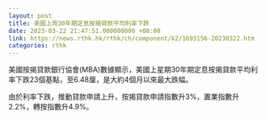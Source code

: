 ```yaml
---
layout: post
title: 美國上周30年期定息按揭貸款平均利率下跌
date: 2023-03-22 21:47:51.000000000 +08:00
link: https://news.rthk.hk/rthk/ch/component/k2/1693156-20230322.htm
categories: rthk
---
```


美國按揭貸款銀行協會(MBA)數據顯示，美國上星期30年期定息按揭貸款平均利率下跌23個基點，至6.48厘，是大約4個月以來最大跌幅。

由於利率下跌，推動貸款申請上升，按揭貸款申請指數升3%，置業指數升2.2%，轉按指數升4.9%。
